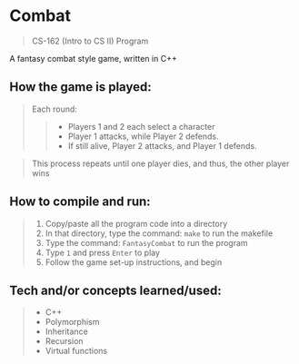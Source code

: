 # Combat
> CS-162 (Intro to CS II) Program  

A fantasy combat style game, written in C++

## How the game is played:
> Each round:
> > - Players 1 and 2 each select a character
> > - Player 1 attacks, while Player 2 defends.
> > - If still alive, Player 2 attacks, and Player 1 defends.  

> This process repeats until one player dies, and thus, the other player wins

## How to compile and run:
> 1. Copy/paste all the program code into a directory
> 2. In that directory, type the command: `make` to run the makefile
> 3. Type the command: `FantasyCombat` to run the program
> 4. Type `1` and press `Enter` to play
> 5. Follow the game set-up instructions, and begin

## Tech and/or concepts learned/used:
> - C++
> - Polymorphism
> - Inheritance
> - Recursion
> - Virtual functions
